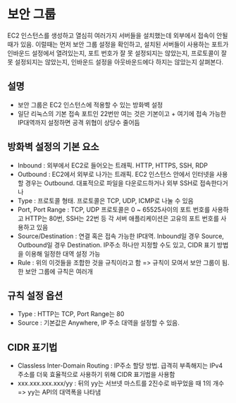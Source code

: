 # 보안 그룹

EC2 인스턴스를 생성하고 열심히 여러가지 서버들을 설치했는데 외부에서 접속이 안될때가 있음. 이럴때는 먼저 보안 그룹 설정을 확인하고, 설치된 서버들이 사용하는 포트가 인바운드 설정에서 열려있는지, 포트 번호가 잘 못 설정되지는 않았는지, 프로토콜이 잘 못 설정되지는 않았는지, 인바운드 설정을 아웃바운드에다 하지는 않았는지 살펴본다.

## 설명

- 보안 그룹은 EC2 인스턴스에 적용할 수 있는 방화벽 설정
- 일단 리눅스의 기본 접속 포트인 22번만 여는 것은 기본이고 + 여기에 접속 가능한 IP대역까지 설정하면 공격 위협이 상당수 줄어듬

## 방화벽 설정의 기본 요소

- Inbound : 외부에서 EC2로 들어오는 트래픽. HTTP, HTTPS, SSH, RDP
- Outbound : EC2에서 외부로 나가는 트래픽. EC2 인스턴스 안에서 인터넷을 사용할 경우는 Outbound. 대표적으로 파일을 다운로드하거나 외부 SSH로 접속한다거나
- Type : 프로토콜 형태. 프로토콜은 TCP, UDP, ICMP로 나눌 수 있음
- Port, Port Range : TCP, UDP 프로토콜은 0 ~ 65525사이의 포트 번호를 사용하고 HTTP는 80번, SSH는 22번 등 각 서버 애플리케이션은 고유의 포트 번호를 사용하고 있음
- Source/Destination : 연결 혹은 접속 가능한 IP대역. Inbound일 경우 Source, Outbound일 경우 Destination. IP주소 하나만 지정할 수도 있고, CIDR 표기 방법을 이용해 일정한 대역 설정 가능
- Rule : 위의 이것들을 조합한 것을 규칙이라고 함 => 규칙이 모여서 보안 그룹이 됨. 한 보안 그룹에 규칙은 여러개

## 규칙 설정 옵션

- Type : HTTP는 TCP, Port Range는 80
- Source : 기본값은 Anywhere, IP 주소 대역을 설정할 수 있음. 

## CIDR 표기법

- Classless Inter-Domain Routing : IP주소 할당 방법. 급격히 부족해지는 IPv4 주소를 더욱 효율적으로 사용하기 위해 CIDR 표기법을 사용함
- xxx.xxx.xxx.xxx/yy : 뒤의 yy는 서브넷 마스트를 2진수로 바꾸었을 때 1의 개수 => yy는 API의 대역폭을 나타냄